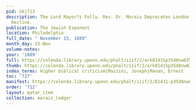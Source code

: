 ```yaml
---
pid: obj713
description: The Lord Mayor?s Folly. Rev. Dr. Morais Deprecates London Jewish Conservatism?s
  Decline.
publication: The Jewish Exponent
location: Philadelphia
full_date: " November 15, 1889"
month_day: 15-Nov
volume-notes:
year: '1889'
full: https://colenda.library.upenn.edu/phalt/iiif/2/ark81431p35d8nw83%2FSHA256E-s7534149--0fd755911a5e9891c76c2a9acd6a107f20a7f9c6ce7424868e03023706b48629.jpeg/full/3500,/0/default.jpg
thumb: https://colenda.library.upenn.edu/phalt/iiif/2/ark81431p35d8nw83%2FSHA256E-s7534149--0fd755911a5e9891c76c2a9acd6a107f20a7f9c6ce7424868e03023706b48629.jpeg/full/!200,200/0/default.jpg
index_terms: Higher biblical criticism|Mazzini, Joseph|Renan, Ernest
toc: '727'
manifest: https://colenda.library.upenn.edu/phalt/iiif/2/81431-p35d8nw83/manifest
order: '712'
layout: qatar_item
collection: morais_ledger
---
```

